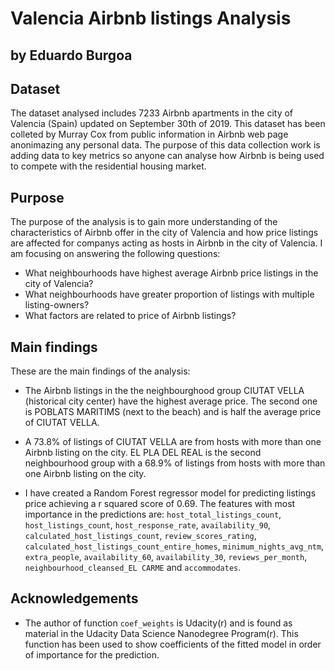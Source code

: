 # Valencia Airbnb listings Analysis
## by Eduardo Burgoa


## Dataset

The dataset analysed includes 7233 Airbnb apartments in the city of Valencia (Spain) updated on September 30th of 2019. This dataset has been colleted by Murray Cox from public information in Airbnb web page anonimazing any personal data. The purpose of this data collection work is adding data to key metrics so anyone can analyse how Airbnb is being used to compete with the residential housing market.


## Purpose

The purpose of the analysis is to gain more understanding of the characteristics of Airbnb offer in the city of Valencia and how price listings are affected for companys acting as hosts in Airbnb in the city of Valencia. I am focusing on answering the following questions:

- What neighbourhoods have highest average Airbnb price listings in the city of Valencia?
- What neighbourhoods have greater proportion of listings with multiple listing-owners?
- What factors are related to price of Airbnb listings?


## Main findings

These are the main findings of the analysis:

- The Airbnb listings in the the neighbourghood group CIUTAT VELLA (historical city center) have the highest average price. The second one is POBLATS MARITIMS (next to the beach) and is half the average price of CIUTAT VELLA.

- A 73.8% of listings of CIUTAT VELLA are from hosts with more than one Airbnb listing on the city. EL PLA DEL REAL is the second neighbourhood group with a 68.9% of listings from hosts with more than one Airbnb listing on the city.

- I have created a Random Forest regressor model for predicting listings price achieving a r squared score of 0.69. The features with most importance in the predictions are: `host_total_listings_count`, `host_listings_count`, `host_response_rate`, `availability_90`, `calculated_host_listings_count`, `review_scores_rating`, `calculated_host_listings_count_entire_homes`, `minimum_nights_avg_ntm`, `extra_people`, `availability_60`, `availability_30`, `reviews_per_month`, `neighbourhood_cleansed_EL CARME` and `accommodates`.


## Acknowledgements
- The author of function `coef_weights` is Udacity(r) and is found as material in the Udacity Data Science Nanodegree Program(r). This function has been used to show coefficients of the fitted model in order of importance for the prediction.

